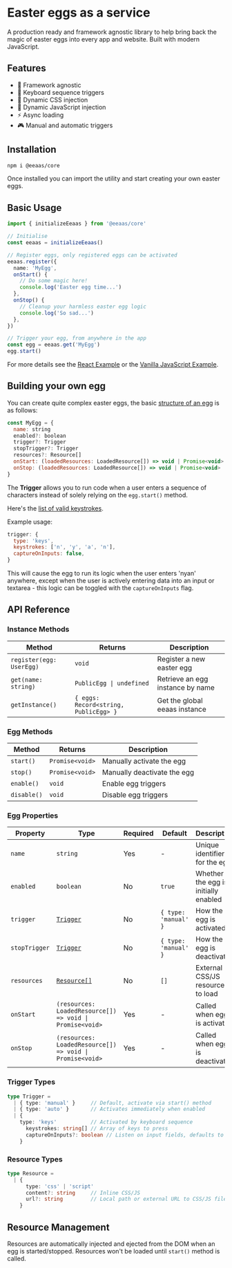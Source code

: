 # Easter eggs as a service

A production ready and framework agnostic library to help bring back the magic of easter eggs into every app and website. Built with modern JavaScript.


## Features

- 🎯 Framework agnostic
- 🔑 Keyboard sequence triggers
- 🎨 Dynamic CSS injection
- 📜 Dynamic JavaScript injection
- ⚡ Async loading
- 🎮 Manual and automatic triggers


## Installation

```bash
npm i @eeaas/core
```

Once installed you can import the utility and start creating your own easter eggs.


## Basic Usage

```typescript
import { initializeEeaas } from '@eeaas/core'

// Initialise
const eeaas = initializeEeaas()

// Register eggs, only registered eggs can be activated
eeaas.register({
  name: 'MyEgg',
  onStart() {
    // Do some magic here!
    console.log('Easter egg time...')
  },
  onStop() {
    // Cleanup your harmless easter egg logic
    console.log('So sad...')
  },
})

// Trigger your egg, from anywhere in the app
const egg = eeaas.get('MyEgg')
egg.start()
```

For more details see the [React Example](./examples/react.md) or the [Vanilla JavaScript Example](./examples/javascript.md).


## Building your own egg

You can create quite complex easter eggs, the basic [structure of an egg](./src/types/types_global.ts#L28) is as follows:
```javascript
const MyEgg = {
  name: string
  enabled?: boolean
  trigger?: Trigger
  stopTrigger?: Trigger
  resources?: Resource[]
  onStart: (loadedResources: LoadedResource[]) => void | Promise<void>
  onStop: (loadedResources: LoadedResource[]) => void | Promise<void>
}
```

The __Trigger__ allows you to run code when a user enters a sequence of characters instead of solely relying on the `egg.start()` method.

Here's the [list of valid keystrokes](./src/types/types_keys.ts).

Example usage:
```javascript
trigger: {
  type: 'keys',
  keystrokes: ['n', 'y', 'a', 'n'],
  captureOnInputs: false,
}
```

This will cause the egg to run its logic when the user enters 'nyan' anywhere, except when the user is actively entering data into an input or textarea - this logic can be toggled with the `captureOnInputs` flag.


## API Reference

### Instance Methods

Method | Returns | Description
-------|---------|-------------
`register(egg: UserEgg)` | `void` | Register a new easter egg
`get(name: string)` | `PublicEgg \| undefined` | Retrieve an egg instance by name
`getInstance()` | `{ eggs: Record<string, PublicEgg> }` | Get the global eeaas instance


### Egg Methods

Method | Returns | Description
-------|---------|-------------
`start()` | `Promise<void>` | Manually activate the egg
`stop()` | `Promise<void>` | Manually deactivate the egg
`enable()` | `void` | Enable egg triggers
`disable()` | `void` | Disable egg triggers


### Egg Properties

Property | Type | Required | Default | Description
---------|------|----------|---------|-------------
`name` | `string` | Yes | - | Unique identifier for the egg
`enabled` | `boolean` | No | `true` | Whether the egg is initially enabled
`trigger` | [`Trigger`](#trigger-types) | No | `{ type: 'manual' }` | How the egg is activated
`stopTrigger` | [`Trigger`](#trigger-types) | No | `{ type: 'manual' }` | How the egg is deactivated
`resources` | [`Resource[]`](#resource-types) | No | `[]` | External CSS/JS resources to load
`onStart` | `(resources: LoadedResource[]) => void \| Promise<void>` | Yes | - | Called when egg is activated
`onStop` | `(resources: LoadedResource[]) => void \| Promise<void>` | Yes | - | Called when egg is deactivated

### Trigger Types

```typescript
type Trigger =
  | { type: 'manual' }     // Default, activate via start() method
  | { type: 'auto' }       // Activates immediately when enabled
  | {
    type: 'keys'           // Activated by keyboard sequence
      keystrokes: string[] // Array of keys to press
      captureOnInputs?: boolean // Listen on input fields, defaults to true)
    }
```

### Resource Types

```typescript
type Resource =
  | {
      type: 'css' | 'script'
      content?: string     // Inline CSS/JS
      url?: string         // Local path or external URL to CSS/JS file
    }
```


## Resource Management

Resources are automatically injected and ejected from the DOM when an egg is started/stopped. Resources won't be loaded until `start()` method is called.
